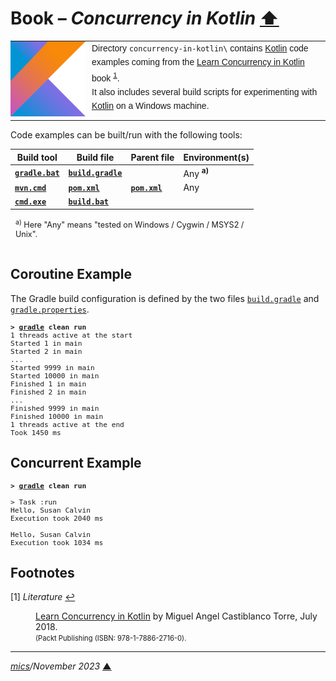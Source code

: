 # <span id="top">Book &ndash; *Concurrency in Kotlin*</span> <span style="size:30%;"><a href="../README.md">⬆</a></span>

<table style="font-family:Helvetica,Arial;line-height:1.6;">
  <tr>
  <td style="border:0;padding:0 10px 0 0;min-width:120px;"><a href="https://kotlinlang.org/"><img src="../docs/kotlin.png" width="120" alt="Kotlin project"/></a></td>
  <td style="border:0;padding:0;vertical-align:text-top;">Directory <code>concurrency-in-kotlin\</code> contains <a href="https://kotlinlang.org/">Kotlin</a> code examples coming from the <a href="https://www.packtpub.com/application-development/learning-concurrency-kotlin">Learn Concurrency in Kotlin</a> book <sup id="anchor_01"><a href="#footnote_01">1</a></sup>.<br/>
  It also includes several build scripts for experimenting with <a href="https://kotlinlang.org/" rel="external">Kotlin</a> on a Windows machine.
  </td>
  </tr>
</table>

Code examples can be built/run with the following tools:

| Build tool | Build&nbsp;file | Parent&nbsp;file | Environment(s) |
|------------|-----------------|------------------|----------------|
| [**`gradle.bat`**][gradle_cli] | [**`build.gradle`**](ch01/build.gradle) |  | Any <sup><b>a)</b></sup> |
| [**`mvn.cmd`**][maven_cli]     | [**`pom.xml`**](ch01/pom.xml)           | [**`pom.xml`**](./pom.xml) | Any |
| [**`cmd.exe`**][cmd_cli] | [**`build.bat`**](ch01/build.bat)   | |  | Windows only |
<div style="margin:0 20% 0 8px;font-size:90%;">
<sup>a)</sup></b> Here "Any" means "tested on Windows / Cygwin / MSYS2 / Unix".<br/>&nbsp;
</div>

## <span id="coroutine_example">Coroutine Example</span>

The Gradle build configuration is defined by the two files <a href="ch01/build.gradle"><code>build.gradle</code></a> and 
<a href="ch01/gradle.properties"><code>gradle.properties</code></a>.

<pre style="font-size:80%;">
<b>&gt; <a href="https://docs.gradle.org/current/userguide/command_line_interface.html">gradle</a> clean run</b>
1 threads active at the start
Started 1 in main
Started 2 in main
...
Started 9999 in main
Started 10000 in main
Finished 1 in main
Finished 2 in main
...
Finished 9999 in main
Finished 10000 in main
1 threads active at the end
Took 1450 ms
</pre>

## <span id="concurrent_example">Concurrent Example</span>

<pre style="font-size:80%;">
<b>&gt; <a href="https://docs.gradle.org/current/userguide/command_line_interface.html">gradle</a> clean run</b>

> Task :run
Hello, Susan Calvin
Execution took 2040 ms

Hello, Susan Calvin
Execution took 1034 ms
</pre>

## <span id="footnotes">Footnotes</span>

<span id="footnote_01">[1]</span> *Literature* [↩](#anchor_01)

<dl><dd>
<a href="https://www.packtpub.com/product/learning-concurrency-in-kotlin/9781788627160">Learn Concurrency in Kotlin</a> by Miguel Angel Castiblanco Torre, July 2018.<br/>
<span style="font-size:80%;">(Packt Publishing (ISBN: 978-1-7886-2716-0).</span>
</dd></dl>

***

*[mics](https://lampwww.epfl.ch/~michelou/)/November 2023* [**&#9650;**](#top)
<span id="bottom">&nbsp;</span>

<!-- link refs -->

[cmd_cli]: https://learn.microsoft.com/en-us/windows-server/administration/windows-commands/cmd
[gradle_cli]: https://docs.gradle.org/current/userguide/command_line_interface.html
[maven_cli]: https://maven.apache.org/ref/3.6.3/maven-embedder/cli.html
